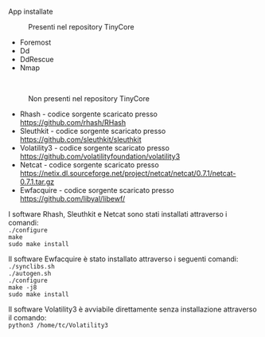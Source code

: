 <p>App installate</p>
<p style="padding-left: 40px;">Presenti nel repository TinyCore</p>
<ul>
<li>Foremost</li>
<li>Dd</li>
<li>DdRescue</li>
<li>Nmap</li>
</ul>
<p>&nbsp;</p>
<p style="padding-left: 40px;">Non presenti nel repository TinyCore</p>
<ul>
<li>Rhash - codice sorgente scaricato presso <a href="https://github.com/rhash/RHash">https://github.com/rhash/RHash</a></li>
<li>Sleuthkit - codice sorgente scaricato presso <a href="https://github.com/sleuthkit/sleuthkit">https://github.com/sleuthkit/sleuthkit</a></li>
<li>Volatility3 - codice sorgente scaricato presso <a href="https://github.com/volatilityfoundation/volatility3">https://github.com/volatilityfoundation/volatility3</a></li>
<li>Netcat - codice sorgente scaricato presso <a href="https://netix.dl.sourceforge.net/project/netcat/netcat/0.7.1/netcat-0.7.1.tar.gz">https://netix.dl.sourceforge.net/project/netcat/netcat/0.7.1/netcat-0.7.1.tar.gz</a></li>
<li>Ewfacquire - codice sorgente scaricato presso <a href="https://github.com/libyal/libewf/">https://github.com/libyal/libewf/</a></li>
</ul>
<p>I software Rhash, Sleuthkit e Netcat sono stati installati attraverso i comandi:<br /><code>./configure<br />make<br />sudo make install</code></p>
<p>Il software Ewfacquire &egrave; stato installato attraverso i seguenti comandi:<br /><code>./synclibs.sh<br />./autogen.sh<br />./configure<br />make -j8<br />sudo make install</code></p>
<p>Il software Volatility3 &egrave; avviabile direttamente senza installazione attraverso il comando:<br /><code>python3 /home/tc/Volatility3</code></p>
